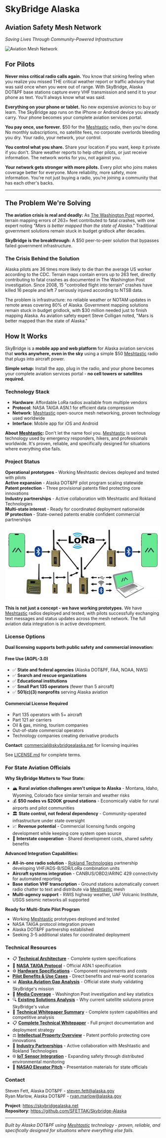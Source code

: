 # SkyBridge Alaska
## Aviation Safety Mesh Network
*Saving Lives Through Community-Powered Infrastructure*

![Aviation Mesh Network](docs/SDR-Mesh-GeneralAviation.png)

## For Pilots

**Never miss critical radio calls again.** You know that sinking feeling when you realize you missed THE critical weather report or traffic advisory that was said once when you were out of range. With SkyBridge, Alaska DOT&PF base stations capture every VHF transmission and send it to your phone as text. You'll always know what was said.

**Everything on your phone or tablet.** No new expensive avionics to buy or learn. The SkyBridge app runs on the iPhone or Android device you already carry. Your phone becomes your complete aviation services portal.

**You pay once, use forever.** $50 for the [Meshtastic](https://meshtastic.org) radio, then you're done. No monthly subscriptions, no satellite fees, no corporate overlords bleeding you dry. Your radio, your network, your control.

**You control what you share.** Share your location if you want, keep it private if you don't. Share weather reports to help other pilots, or just receive information. The network works for you, not against you.

**Your network gets stronger with more pilots.** Every pilot who joins makes coverage better for everyone. More reliability, more safety, more information. You're not just buying a radio, you're joining a community that has each other's backs.

---

## The Problem We're Solving

**The aviation crisis is real and deadly:** As [The Washington Post](https://www.adn.com/aviation/article/alaska-s-outdated-maps-make-flying-peril-high-tech-fix-gaining-ground/2014/10/15/) reported, terrain mapping errors of 263+ feet contributed to fatal crashes, with one expert noting *"Mars is better mapped than the state of Alaska."* Traditional government solutions remain stuck in budget gridlock after decades.

**SkyBridge is the breakthrough:** A $50 peer-to-peer solution that bypasses failed government infrastructure.

### The Crisis Behind the Solution

Alaska pilots are 36 times more likely to die than the average US worker according to the CDC. Terrain maps contain errors up to 263 feet, directly contributing to fatal crashes as documented in The Washington Post investigation. Since 2008, 15 "controlled flight into terrain" crashes have killed 16 people and left 7 seriously injured according to NTSB data.

The problem is infrastructure: no reliable weather or NOTAM updates in remote areas covering 80% of Alaska. Government mapping solutions remain stuck in budget gridlock, with $30 million needed just to finish mapping Alaska. As aviation safety expert Steve Colligan noted, "Mars is better mapped than the state of Alaska."

## How It Works

SkyBridge is a **mobile app and web platform** for Alaska aviation services that **works anywhere, even in the sky** using a simple $50 [Meshtastic](https://meshtastic.org) radio that plugs into aircraft power.

**Simple setup:** Install the app, plug in the radio, and your phone becomes your complete aviation services portal - **no cell towers or satellites required.**

### Technology Stack
- **Hardware**: Affordable LoRa radios available from multiple vendors
- **Protocol**: NASA TAIGA ASN.1 for efficient data compression  
- **Network**: [Meshtastic](https://meshtastic.org) open-source mesh networking, proven technology used worldwide
- **Interface**: Mobile app for iOS and Android

**About [Meshtastic](https://meshtastic.org):** Don't let the name fool you. [Meshtastic](https://meshtastic.org) is serious technology used by emergency responders, hikers, and professionals worldwide. It's proven, reliable, and specifically designed for situations where everything else fails.

### Project Status

**Operational prototypes** - Working Meshtastic devices deployed and tested with pilots  
**Active expansion** - Alaska DOT&PF pilot program scaling statewide  
**Patent protection** - Three provisional patents filed protecting core innovations  
**Industry partnerships** - Active collaboration with Meshtastic and Rokland Technologies  
**Multi-state interest** - Ready for coordinated deployment nationwide  
**IP protection** - State-owned patents enable confident commercial partnerships  

![Network Topology](docs/network.jpg)

**This is not just a concept - we have working prototypes.** We have [Meshtastic](https://meshtastic.org) radios deployed and tested, with pilots successfully exchanging text messages and status updates across the mesh network. The full aviation data integration is in active development.

### License Options

**Dual licensing supports both public safety and commercial innovation:**

#### **Free Use (AGPL-3.0)**
- ✅ **State and federal agencies** (Alaska DOT&PF, FAA, NOAA, NWS)
- ✅ **Search and rescue organizations** 
- ✅ **Educational institutions**
- ✅ **Small Part 135 operators** (fewer than 5 aircraft)
- ✅ **501(c)(3) nonprofits** serving Alaska aviation

#### **Commercial License Required**
- Part 135 operators with 5+ aircraft
- Part 121 air carriers  
- Oil & gas, mining, tourism companies
- Out-of-state commercial operators
- Technology companies creating derivative products

**Contact**: [commercial@skybridgealaska.net](mailto:commercial@skybridgealaska.net) for licensing inquiries

See [LICENSE.md](LICENSE.md) for complete terms.


### For State Aviation Officials

**Why SkyBridge Matters to Your State:**
- 🏔️ **Rural aviation challenges aren't unique to Alaska** - Montana, Idaho, Wyoming, Colorado face similar terrain and weather risks
- 💰 **$50 nodes vs $200K ground stations** - Economically viable for rural airports and pilot communities  
- 🏛️ **State control, not federal dependency** - Community-operated infrastructure under state oversight
- 📈 **Revenue potential** - Commercial licensing funds ongoing development while keeping core system open source
- 🤝 **Interstate cooperation** - Shared development costs, shared safety benefits

**Advanced Integration Capabilities:**
- **All-in-one radio solution** - [Rokland Technologies](https://rokland.com) partnership developing VHF/ADS-B/SDR/LoRa combination units
- **Aircraft systems integration** - CANBUS/OBD2/ARINC 429 connectivity for automated reporting
- **Base station VHF transcription** - Ground stations automatically convert radio chatter to text and distribute via [Meshtastic](https://meshtastic.org) mesh
- **Multi-agency support** - RWIS highway weather, UAF Volcanic Institute, USGS seismic networks all supported

**Ready for Multi-State Pilot Program**
- Working [Meshtastic](https://meshtastic.org) prototypes deployed and tested
- NASA TAIGA protocol integration proven
- Alaska DOT&PF partnership established
- Seeking 3-5 additional states for coordinated deployment

### Technical Resources
- 📋 **[Technical Architecture](ARCHITECTURE.md)** - Complete system specifications
- 🔬 **[NASA TAIGA Protocol](https://aviationsystems.arc.nasa.gov/publications/2015/NASA-TM-2015-218427.pdf)** - Official ASN.1 specification
- ⚙️ **[Hardware Specifications](hardware/SPECIFICATIONS.md)** - Component requirements and costs
- **[Pilot Benefits & Use Cases](docs/pilot_benefits.md)** - Direct benefits and real-world scenarios
- 📊 **[Alaska Aviation Gap Analysis](docs/gap_analysis_official.md)** - Official state study validating SkyBridge's mission
- 📰 **[Media Coverage](docs/media_coverage.md)** - Washington Post investigation and key statistics
- 🔍 **[Existing Solutions Analysis](docs/existing_solutions_analysis.md)** - Why current satellite solutions prove SkyBridge's value
- 📄 **[Technical Whitepaper Summary](docs/technical_whitepaper_summary.md)** - Complete system capabilities and competitive analysis
- 📋 **[Complete Technical Whitepaper](docs/complete_technical_whitepaper.md)** - Full project documentation and deployment strategy
- ⚖️ **[Intellectual Property Overview](docs/intellectual_property_overview.md)** - Patent portfolio protecting core innovations
- 🤝 **[Industry Partnerships](docs/industry_partnerships.md)** - Active collaboration with Meshtastic and Rokland Technologies
- 🌐 **[IoT Sensor Integration](docs/iot_sensor_integration.md)** - Expanding safety through distributed environmental monitoring
- 🎯 **[NASAO Elevator Pitch](docs/elevator_pitch.md)** - Presentation materials for state officials

### Contact

Steven Fett, Alaska DOT&PF - [steven.fett@alaska.gov](mailto:steven.fett@alaska.gov)  
Ryan Marlow, Alaska DOT&PF - [ryan.marlow@alaska.gov](mailto:ryan.marlow@alaska.gov)

**Project**: https://skybridgealaska.net  
**Repository**: https://github.com/SFETTAK/Skybridge-Alaska

---

*Built by Alaska DOT&PF using [Meshtastic](https://meshtastic.org) technology - proven, reliable, and specifically designed for situations where everything else fails.*
